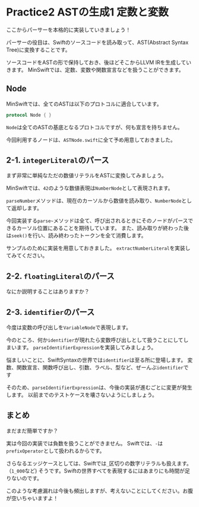 # Practice2 ASTの生成1 定数と変数

ここからパーサーを本格的に実装していきましょう！

パーサーの役目は、Swiftのソースコードを読み取って、AST(Abstract Syntax Tree)に変換することです。

ソースコードをASTの形で保持しておき、後ほどそこからLLVM IRを生成していきます。
MinSwiftでは、定数、変数や関数宣言などを扱うことができます。

## Node

MinSwiftでは、全てのASTは以下のプロトコルに適合しています。

```swift
protocol Node { }
```

`Node`は全てのASTの基底となるプロトコルですが、何も宣言を持ちません。

今回利用するノードは、`ASTNode.swift`に全て予め用意しておきました。

## 2-1. `integerLiteral`のパース

まず非常に単純なただの数値リテラルをASTに変換してみましょう。

MinSwiftでは、`42`のような数値表現は`NumberNode`として表現されます。

`parseNumber`メソッドは、現在のカーソルから数値を読み取り、`NumberNode`として返却します。

今回実装する`parse~`メソッドは全て、呼び出されるときにそのノードがパースできるカーソル位置にあることを期待しています。
また、読み取りが終わった後は`seek()`を行い、読み終わったトークンを全て消費します。

サンプルのために実装を用意しておきました。
`extractNumberLiteral`を実装してみてください。

## 2-2. `floatingLiteral`のパース

なにか説明することはありますか？

## 2-3. `identifier`のパース

今度は変数の呼び出しを`VariableNode`で表現します。

今のところ、何か`identifier`が現れたら変数呼び出しとして扱うことにしてしまいます。
`parseIdentifierExpression`を実装してみましょう。

悩ましいことに、SwiftSyntaxの世界では`identifier`は至る所に登場します。
変数、関数宣言、関数呼び出し、引数、ラベル、型など、ぜーんぶ`identifier`です

そのため、`parseIdentifierExpression`は、今後の実装が進むごとに変更が発生します。
以前までのテストケースを壊さないようにしましょう。

## まとめ

まだまだ簡単ですか？

実は今回の実装では負数を扱うことができません。
Swiftでは、`-`は`prefixOperator`として扱われるからです。

さらなるエッジケースとしては、Swiftでは`_`区切りの数字リテラルも扱えます。（`1_000`など)
そうです。Swiftの世界すべてを表現するにはあまりにも時間が足りないのです。

このような考慮漏れは今後も頻出しますが、考えないことにしてください。お腹が空いちゃいますよ！

